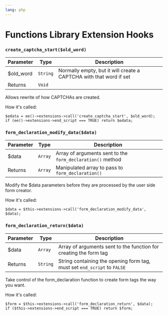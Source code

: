 ```yaml
---
lang: php
---
```


<!--
    This source file is part of the open source project
    ExpressionEngine User Guide (https://github.com/ExpressionEngine/ExpressionEngine-User-Guide)

    @link      https://expressionengine.com/
    @copyright Copyright (c) 2003-2019, EllisLab Corp. (https://ellislab.com)
    @license   https://expressionengine.com/license Licensed under Apache License, Version 2.0
-->

# Functions Library Extension Hooks

### `create_captcha_start($old_word)`

| Parameter  | Type     | Description                                                        |
| ---------- | -------- | ------------------------------------------------------------------ |
| \$old_word | `String` | Normally empty, but it will create a CAPTCHA with that word if set |
| Returns    | `Void`   |                                                                    |

Allows rewrite of how CAPTCHAs are created.

How it's called:

    $edata = ee()->extensions->call('create_captcha_start', $old_word);
    if (ee()->extensions->end_script === TRUE) return $edata;

### `form_declaration_modify_data($data)`

| Parameter | Type    | Description                                                |
| --------- | ------- | ---------------------------------------------------------- |
| \$data    | `Array` | Array of arguments sent to the `form_declaration()` method |
| Returns   | `Array` | Manipulated array to pass to `form_declaration()`          |

Modify the \$data parameters before they are processed by the user side form creator.

How it's called:

    $data = $this->extensions->call('form_declaration_modify_data', $data);

### `form_declaration_return($data)`

| Parameter | Type     | Description                                                              |
| --------- | -------- | ------------------------------------------------------------------------ |
| \$data    | `Array`  | Array of arguments sent to the function for creating the form tag        |
| Returns   | `String` | String containing the opening form tag, must set `end_script` to `FALSE` |

Take control of the form_declaration function to create form tags the way you want.

How it's called:

    $form = $this->extensions->call('form_declaration_return', $data);
    if ($this->extensions->end_script === TRUE) return $form;
